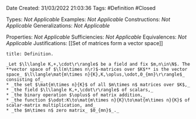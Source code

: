 <br />
<br />

Date Created: 31/03/2022 21:03:36
Tags: #Definition #Closed

Types: _Not Applicable_
Examples: _Not Applicable_
Constructions: _Not Applicable_
Generalizations: _Not Applicable_

Properties: _Not Applicable_
Sufficiencies: _Not Applicable_
Equivalences: _Not Applicable_
Justifications: [[Set of matrices form a vector space]]

``` ad-Definition
title: Definition.

_Let $\l\langle K,+,\cdot\r\rangle$ be a field and fix $m,n\in\N$. The **vector space of $\l(m\times n\r)$-matrices over $K$** is the vector space_ $\l\langle\mat{m\times n}{K},K,\oplus,\odot,0_{mn}\r\rangle$_ consisting of_
* _the set $\mat{m\times n}{K}$ of all $m\times n$ matrices over $K$,_
* _the field $\l\langle K,+,\cdot\r\rangle$ of scalars,_
* _the binary operation $\oplus$ of matrix addition,_
* _the function $\odot:K\to\mat{m\times n}{K}\to\mat{m\times n}{K}$ of scalar-matrix multiplication, and_
* _the $m\times n$ zero matrix_ $0_{mn}$_._

```
